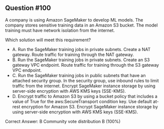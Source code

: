 ## Question #100

A company is using Amazon SageMaker to develop ML models. The company stores sensitive training data in an Amazon S3 bucket. The model training must have network isolation from the internet.

Which solution will meet this requirement?

- A. Run the SageMaker training jobs in private subnets. Create a NAT gateway. Route traffic for training through the NAT gateway.
- B. Run the SageMaker training jobs in private subnets. Create an S3 gateway VPC endpoint. Route traffic for training through the S3 gateway VPC endpoint.
- C. Run the SageMaker training jobs in public subnets that have an attached security group. In the security group, use inbound rules to limit traffic from the internet. Encrypt SageMaker instance storage by using server-side encryption with AWS KMS keys (SSE-KMS).
- D. Encrypt traffic to Amazon S3 by using a bucket policy that includes a value of True for the aws:SecureTransport condition key. Use default at-rest encryption for Amazon S3. Encrypt SageMaker instance storage by using server-side encryption with AWS KMS keys (SSE-KMS). 

Correct Answer: 
B Community vote distribution B (100%)